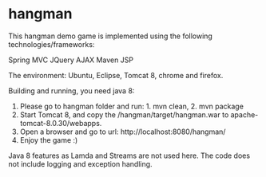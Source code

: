 # hangman
This hangman demo game is implemented using the following technologies/frameworks:

Spring MVC
JQuery
AJAX
Maven
JSP

The environment: Ubuntu, Eclipse, Tomcat 8, chrome and firefox.

Building and running, you need java 8: 
1. Please go to hangman folder and run: 1. mvn clean, 2. mvn package 
2. Start Tomcat 8, and copy the /hangman/target/hangman.war to apache-tomcat-8.0.30/webapps. 
3. Open a browser and go to url: http://localhost:8080/hangman/ 
4. Enjoy the game :)

Java 8 features as Lamda and Streams are not used here. 
The code does not include logging and exception handling.
